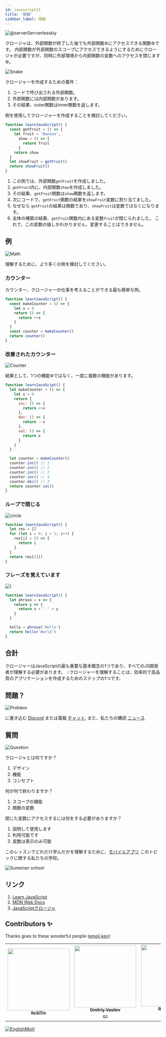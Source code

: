 ```yaml
---
id: javascript21
title: '閉鎖'
sidebar_label: 閉鎖
---
```


![@serverSerrverlesskiy](/img/javascript/headers/20.jpg)

クロージャは、外部関数が終了した後でも外部関数⚙️にアクセスできる関数⚙️です。 内部関数が外部関数のスコープにアクセスできるようにするためにクロージャが必要です️が、同時に外部環境から内部関数の変数へのアクセスを閉じます⚙️。

![Snake](https://media.giphy.com/media/3oFzmdjqH15YebLQ52/giphy.gif)

クロージャーを作成するための要件：

1. コードで呼び出される外部関数。
2. 外部関数には内部関数があります。
3. その結果、outer関数はinner関数を返します。

例を使用してクロージャーを作成することを検討してください。

```jsx live
function learnJavaScript() {
  const getFruit = () => {
    let fruit = 'Banana',
      show = () => {
        return fruit
      }
    return show
  }
  let showFruit = getFruit()
  return showFruit()
}
```

1. この例では、外部関数`getFruit`を作成しました。
2. `getFruit`内に、内部関数`show`を作成しました。
3. その結果、`getFruit`関数は`show`関数を返します。
4. 次にコードで、`getFruit`関数の結果を`showFruit`変数に割り当てました。
5. なぜなら `getFruit`の結果は関数であり、`showFruit`は変数ではなくになります。
6. 全体の構築の結果、`getFruit`関数内にある変数`fruit`が閉じられました。 これで、この変数の値しかわかりません、変更することはできません。

## 例

![Math](https://media.giphy.com/media/xT1Ra5h24Eliux3UVq/giphy.gif)

理解するために、より多くの例を検討してください。

### カウンター

カウンター、クロージャーの仕事を考えることができる最も簡単な例。

<!-- ![Counter](https://media.giphy.com/media/QSNvClMu5zWJW/giphy.gif) -->

```jsx live
function learnJavaScript() {
  const makeCounter = () => {
    let x = 0
    return () => {
      return ++x
    }
  }
  const counter = makeCounter()
  return counter()
}
```

### 改善されたカウンター

![Counter](https://media.giphy.com/media/3o6Zt6fzS6qEbLhKWQ/giphy.gif)

結果として、1つの機能⚙️ではなく、一度に複数の機能があります。

```jsx live
function learnJavaScipt() {
  let makeCounter = () => {
    let x = 0
    return {
      inc: () => {
        return ++x
      },
      dec: () => {
        return --x
      },
      val: () => {
        return x
      }
    }
  }

  let counter = makeCounter()
  counter.inc() // 1
  counter.inc() // 2
  counter.inc() // 3
  counter.inc() // 4
  counter.dec() // 3
  return counter.val()
}
```

### ループで閉じる

![circle](https://media.giphy.com/media/u5s2ezDicmyuA/giphy.gif)

```jsx live
function learnJavaScript() {
  let res = []
  for (let i = 0; i < 5; i++) {
    res[i] = () => {
      return i
    }
  }
  return res[2]()
}
```

### フレーズを覚えています

![l](https://media.giphy.com/media/l4pTfqyI6TCjUW4Yo/giphy.gif)

```jsx live
function learnJavaScript() {
  let phrase = x => {
    return y => {
      return x + ' ' + y
    }
  }

  hello = phrase('Hello')
  return hello('World')
}
```

## 合計

クロージャーはJavaScriptの最も重要な基本概念の1つであり、すべてのJS開発者が理解する必要があります。 💡クロージャーを理解することは、効率的で高品質のアプリケーションを作成するためのステップの1つです。

## 問題？

![Problem](https://media.giphy.com/media/xTiTnGeUsWOEwsGoG4/giphy.gif)

に書き込む [Discord](https://discord.gg/6GDAfXn) または電報 [チャット](https://t.me/neuro_coder_group), また、私たちの購読 [ニュース](https://t.me/javascriptapp)

## 質問
![Question](https://media.giphy.com/media/l0HlRnAWXxn0MhKLK/giphy.gif)

クロージャとは何ですか？

1. デザイン
2. 機能
3. コンセプト

何が何で終わりますか？

1. スコープの機能
2. 関数の変数

閉じた変数にアクセスするには何をする必要がありますか？

1. 説明して使用します
2. 利用可能です
3. 変数は表示のみ可能

このレッスンでどれだけ学んだかを理解するために、[モバイルアプリ](http://onelink.to/njhc95) このトピックに関する私たちの学校。

![Sumerian school](/img/app.jpg)

## リンク

1. [Learn JavaScript](https://learn.javascript.ru/closures)
2. [MDN Web Docs](https://developer.mozilla.org/ru/docs/Web/JavaScript/Closures)
3. [JavaScriptクロージャ](https://medium.com/@stasonmars/понимаем-замыкания-в-javascript-раз-и-навсегда-c211805b6898)

## Contributors ✨

Thanks goes to these wonderful people ([emoji key](https://allcontributors.org/docs/en/emoji-key)):

<!-- ALL-CONTRIBUTORS-LIST:START - Do not remove or modify this section -->
<!-- prettier-ignore-start -->
<!-- markdownlint-disable -->
<table>
  <tr> 
    <td align="center"><a href="https://github.com/IIo3iTiv"><img src="https://avatars1.githubusercontent.com/u/72025062?v=4?s=200" width="200px;" alt=""/><br /><sub><b>IIo3iTiv</b></sub></a><br /><a href="https://github.com/gHashTag/react-native-village/commits?author=IIo3iTiv" title="Documentation">  </a></td>
    <td align="center"><a href="https://fullstackserverless.github.io/"><img src="https://avatars0.githubusercontent.com/u/6774813?v=4?s=200" width="200px;" alt=""/><br /><sub><b>Dmitriy Vasilev</b></sub></a><br /><a href="#financial-gHashTag" title="Financial">💵</a></td>
    <td align="center"><a href="https://github.com/Resoner2005"><img src="https://avatars1.githubusercontent.com/u/75675814?v=4?s=200" width="200px;" alt=""/><br /><sub><b>Resoner2005</b></sub></a><br /><a href="https://github.com/gHashTag/react-native-village/issues?q=author%3AResoner2005" title="Bug reports">🐛 🎨 🖋</a></td>
    <td align="center"><a href="https://github.com/Navernoss"><img src="https://avatars0.githubusercontent.com/u/75784137?v=4?s=200" width="200px;" alt=""/><br /><sub><b>Navernoss</b></sub></a><br /><a href="#content-Navernoss" title="Content">🖋 🐛 🎨 </a></td>
  </tr>
</table>

<!-- markdownlint-restore -->
<!-- prettier-ignore-end -->

<!-- ALL-CONTRIBUTORS-LIST:END -->

[![EnglishMoji!](/img/logo/NeuroCoder.png)](https://vk.com/neurocoder)

